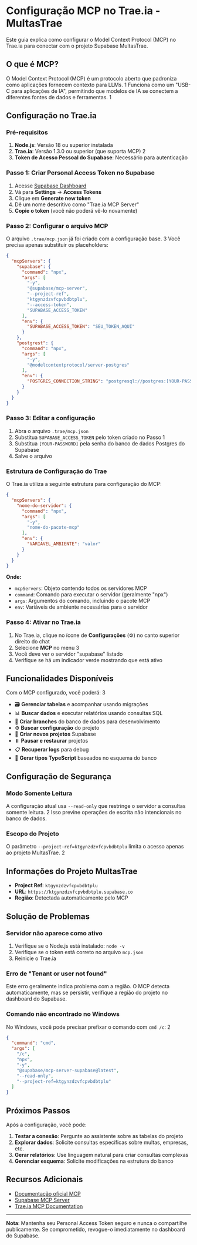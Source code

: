 # Configuração MCP no Trae.ia - MultasTrae

Este guia explica como configurar o Model Context Protocol (MCP) no Trae.ia para conectar com o projeto Supabase MultasTrae.

## O que é MCP?

O Model Context Protocol (MCP) é um protocolo aberto que padroniza como aplicações fornecem contexto para LLMs. <mcreference link="https://modelcontextprotocol.io/introduction" index="1">1</mcreference> Funciona como um "USB-C para aplicações de IA", permitindo que modelos de IA se conectem a diferentes fontes de dados e ferramentas. <mcreference link="https://modelcontextprotocol.io/introduction" index="1">1</mcreference>

## Configuração no Trae.ia

### Pré-requisitos

1. **Node.js**: Versão 18 ou superior instalada
2. **Trae.ia**: Versão 1.3.0 ou superior (que suporta MCP) <mcreference link="https://traeide.com/news/6" index="2">2</mcreference>
3. **Token de Acesso Pessoal do Supabase**: Necessário para autenticação

### Passo 1: Criar Personal Access Token no Supabase

1. Acesse [Supabase Dashboard](https://supabase.com/dashboard)
2. Vá para **Settings** → **Access Tokens**
3. Clique em **Generate new token**
4. Dê um nome descritivo como "Trae.ia MCP Server"
5. **Copie o token** (você não poderá vê-lo novamente)

### Passo 2: Configurar o arquivo MCP

O arquivo `.trae/mcp.json` já foi criado com a configuração base. <mcreference link="https://docs.trae.ai/ide/model-context-protocol" index="3">3</mcreference> Você precisa apenas substituir os placeholders:

```json
{
  "mcpServers": {
    "supabase": {
      "command": "npx",
      "args": [
        "-y",
        "@supabase/mcp-server",
        "--project-ref",
        "ktgynzdzvfcpvbdbtplu",
        "--access-token",
        "SUPABASE_ACCESS_TOKEN"
      ],
      "env": {
        "SUPABASE_ACCESS_TOKEN": "SEU_TOKEN_AQUI"
      }
    },
    "postgrest": {
      "command": "npx",
      "args": [
        "-y",
        "@modelcontextprotocol/server-postgres"
      ],
      "env": {
        "POSTGRES_CONNECTION_STRING": "postgresql://postgres:[YOUR-PASSWORD]@db.ktgynzdzvfcpvbdbtplu.supabase.co:5432/postgres"
      }
    }
  }
}
```

### Passo 3: Editar a configuração

1. Abra o arquivo `.trae/mcp.json`
2. Substitua `SUPABASE_ACCESS_TOKEN` pelo token criado no Passo 1
3. Substitua `[YOUR-PASSWORD]` pela senha do banco de dados Postgres do Supabase
4. Salve o arquivo

### Estrutura de Configuração do Trae

O Trae.ia utiliza a seguinte estrutura para configuração do MCP:

```json
{
  "mcpServers": {
    "nome-do-servidor": {
      "command": "npx",
      "args": [
        "-y",
        "nome-do-pacote-mcp"
      ],
      "env": {
        "VARIAVEL_AMBIENTE": "valor"
      }
    }
  }
}
```

**Onde:**
- `mcpServers`: Objeto contendo todos os servidores MCP
- `command`: Comando para executar o servidor (geralmente "npx")
- `args`: Argumentos do comando, incluindo o pacote MCP
- `env`: Variáveis de ambiente necessárias para o servidor

### Passo 4: Ativar no Trae.ia

1. No Trae.ia, clique no ícone de **Configurações** (⚙️) no canto superior direito do chat
2. Selecione **MCP** no menu <mcreference link="https://docs.trae.ai/ide/model-context-protocol" index="3">3</mcreference>
3. Você deve ver o servidor "supabase" listado
4. Verifique se há um indicador verde mostrando que está ativo

## Funcionalidades Disponíveis

Com o MCP configurado, você poderá: <mcreference link="https://supabase.com/blog/mcp-server" index="3">3</mcreference>

- 🗃️ **Gerenciar tabelas** e acompanhar usando migrações
- 📊 **Buscar dados** e executar relatórios usando consultas SQL
- 🌿 **Criar branches** do banco de dados para desenvolvimento
- ⚙️ **Buscar configuração** do projeto
- 🚀 **Criar novos projetos** Supabase
- ⏸️ **Pausar e restaurar** projetos
- 📋 **Recuperar logs** para debug
- 🔧 **Gerar tipos TypeScript** baseados no esquema do banco

## Configuração de Segurança

### Modo Somente Leitura
A configuração atual usa `--read-only` que restringe o servidor a consultas somente leitura. <mcreference link="https://github.com/supabase-community/supabase-mcp" index="2">2</mcreference> Isso previne operações de escrita não intencionais no banco de dados.

### Escopo do Projeto
O parâmetro `--project-ref=ktgynzdzvfcpvbdbtplu` limita o acesso apenas ao projeto MultasTrae. <mcreference link="https://github.com/supabase-community/supabase-mcp" index="2">2</mcreference>

## Informações do Projeto MultasTrae

- **Project Ref**: `ktgynzdzvfcpvbdbtplu`
- **URL**: `https://ktgynzdzvfcpvbdbtplu.supabase.co`
- **Região**: Detectada automaticamente pelo MCP

## Solução de Problemas

### Servidor não aparece como ativo
1. Verifique se o Node.js está instalado: `node -v`
2. Verifique se o token está correto no arquivo `mcp.json`
3. Reinicie o Trae.ia

### Erro de "Tenant or user not found"
Este erro geralmente indica problema com a região. O MCP detecta automaticamente, mas se persistir, verifique a região do projeto no dashboard do Supabase.

### Comando não encontrado no Windows
No Windows, você pode precisar prefixar o comando com `cmd /c`: <mcreference link="https://github.com/supabase-community/supabase-mcp" index="2">2</mcreference>

```json
{
  "command": "cmd",
  "args": [
    "/c",
    "npx",
    "-y",
    "@supabase/mcp-server-supabase@latest",
    "--read-only",
    "--project-ref=ktgynzdzvfcpvbdbtplu"
  ]
}
```

## Próximos Passos

Após a configuração, você pode:

1. **Testar a conexão**: Pergunte ao assistente sobre as tabelas do projeto
2. **Explorar dados**: Solicite consultas específicas sobre multas, empresas, etc.
3. **Gerar relatórios**: Use linguagem natural para criar consultas complexas
4. **Gerenciar esquema**: Solicite modificações na estrutura do banco

## Recursos Adicionais

- [Documentação oficial MCP](https://modelcontextprotocol.io/)
- [Supabase MCP Server](https://github.com/supabase-community/supabase-mcp)
- [Trae.ia MCP Documentation](https://docs.trae.ai/ide/model-context-protocol)

---

**Nota**: Mantenha seu Personal Access Token seguro e nunca o compartilhe publicamente. Se comprometido, revogue-o imediatamente no dashboard do Supabase.